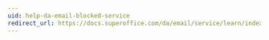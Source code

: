 ```yaml
---
uid: help-da-email-blocked-service
redirect_url: https://docs.superoffice.com/da/email/service/learn/index.html#email-blocked
---
```

